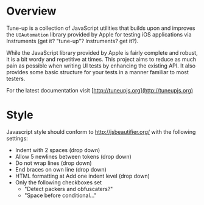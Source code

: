 # Overview #

Tune-up is a collection of JavaScript utilities that builds upon and improves
the `UIAutomation` library provided by Apple for testing iOS applications via
Instruments (get it? "tune-up"? Instruments? get it?).

While the JavaScript library provided by Apple is fairly complete and robust,
it is a bit wordy and repetitive at times. This project aims to reduce as much
pain as possible when writing UI tests by enhancing the existing API. It also
provides some basic structure for your tests in a manner familiar to most
testers.

For the latest documentation visit [http://tuneupjs.org](http://tuneupjs.org)


# Style #

Javascript style should conform to http://jsbeautifier.org/ with the following settings:

* Indent with 2 spaces (drop down)
* Allow 5 newlines between tokens (drop down)
* Do not wrap lines (drop down)
* End braces on own line (drop down)
* HTML formatting at Add one indent level (drop down)
* Only the following checkboxes set
    * "Detect packers and obfuscaters?" 
    * "Space before conditional..." 